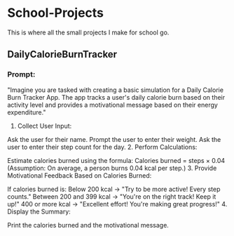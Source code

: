 # School-Projects
This is where all the small projects I make for school go.

## DailyCalorieBurnTracker
### Prompt: 
"Imagine you are tasked with creating a basic simulation for a Daily Calorie Burn Tracker App. The app tracks a user's daily calorie burn based on their activity level and provides a motivational message based on their energy expenditure."

1. Collect User Input:

Ask the user for their name.
Prompt the user to enter their weight.
Ask the user to enter their step count for the day.
2. Perform Calculations:

Estimate calories burned using the formula: Calories burned = steps × 0.04
 (Assumption: On average, a person burns 0.04 kcal per step.)
3. Provide Motivational Feedback Based on Calories Burned:

If calories burned is:
Below 200 kcal → "Try to be more active! Every step counts."
Between 200 and 399 kcal → "You're on the right track! Keep it up!"
400 or more kcal → "Excellent effort! You're making great progress!"
4. Display the Summary:

Print the calories burned and the motivational message.

##

